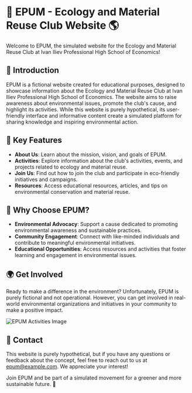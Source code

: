 # 🌿 EPUM - Ecology and Material Reuse Club Website 🌎

Welcome to EPUM, the simulated website for the Ecology and Material Reuse Club at Ivan Iliev Professional High School of Economics!

## 📖 Introduction
EPUM is a fictional website created for educational purposes, designed to showcase information about the Ecology and Material Reuse Club at Ivan Iliev Professional High School of Economics. The website aims to raise awareness about environmental issues, promote the club's cause, and highlight its activities. While this website is purely hypothetical, its user-friendly interface and informative content create a simulated platform for sharing knowledge and inspiring environmental action.

## 🌿 Key Features
- **About Us**: Learn about the mission, vision, and goals of EPUM.
- **Activities**: Explore information about the club's activities, events, and projects related to ecology and material reuse.
- **Join Us**: Find out how to join the club and participate in eco-friendly initiatives and campaigns.
- **Resources**: Access educational resources, articles, and tips on environmental conservation and material reuse.

## 🌟 Why Choose EPUM?
- **Environmental Advocacy**: Support a cause dedicated to promoting environmental awareness and sustainable practices.
- **Community Engagement**: Connect with like-minded individuals and contribute to meaningful environmental initiatives.
- **Educational Opportunities**: Access resources and activities that foster learning and engagement in environmental issues.

## 🌍 Get Involved
Ready to make a difference in the environment? Unfortunately, EPUM is purely fictional and not operational. However, you can get involved in real-world environmental organizations and initiatives in your community to make a positive impact.

![EPUM Activities Image](https://s4.aconvert.com/convert/p3r68-cdx67/anw6r-fuew3.jpg)

## 📱 Contact
This website is purely hypothetical, but if you have any questions or feedback about the concept, feel free to reach out to us at epum@example.com. We appreciate your interest!

Join EPUM and be part of a simulated movement for a greener and more sustainable future. 🌿
